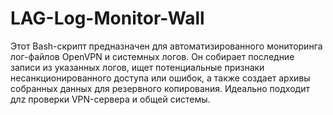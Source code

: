 # LAG-Log-Monitor-Wall
Этот Bash-скрипт предназначен для автоматизированного мониторинга лог-файлов OpenVPN и системных логов. Он собирает последние записи из указанных логов, ищет потенциальные признаки несанкционированного доступа или ошибок, а также создает архивы собранных данных для резервного копирования. Идеально подходит длz проверки  VPN-сервера и общей системы.
